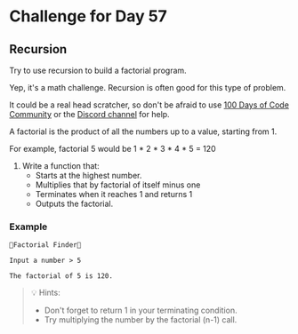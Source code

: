 # Challenge for Day 57

## Recursion

Try to use recursion to build a factorial program.

Yep, it's a math challenge. Recursion is often good for this type of problem.

It could be a real head scratcher, so don't be afraid to use [100 Days of Code Community](https://replit.com/100-days-code) or the [Discord channel](https://replit.com/discord) for help.

A factorial is the product of all the numbers up to a value, starting from 1.

For example, factorial 5 would be 1 * 2 * 3 * 4 * 5 = 120

1. Write a function that:
   - Starts at the highest number.
   - Multiplies that by factorial of itself minus one
   - Terminates when it reaches 1 and returns 1
   - Outputs the factorial.

### Example

```text
🌟Factorial Finder🌟

Input a number > 5

The factorial of 5 is 120.
```

> 💡 Hints:
> - Don't forget to return 1 in your terminating condition.
> - Try multiplying the number by the factorial (n-1) call.
